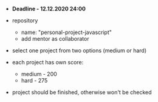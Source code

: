 - **Deadline - 12.12.2020 24:00**

- repository 
  - name: "personal-project-javascript"
  - add mentor as collaborator
- select one project from two options (medium or hard)
- each project has own score:

  - medium - 200
  - hard - 275
- project should be finished, otherwise won't be checked
